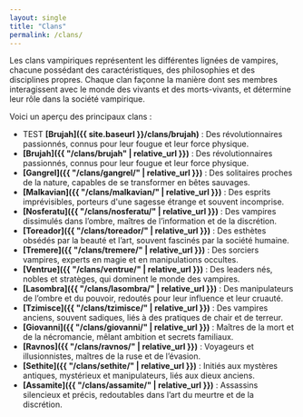 ```yaml
---
layout: single
title: "Clans"
permalink: /clans/
---
```


Les clans vampiriques représentent les différentes lignées de vampires, chacune possédant des caractéristiques, des philosophies et des disciplines propres. Chaque clan façonne la manière dont ses membres interagissent avec le monde des vivants et des morts-vivants, et détermine leur rôle dans la société vampirique.

Voici un aperçu des principaux clans :
- TEST  **[Brujah]({{ site.baseurl }}/clans/brujah)** : Des révolutionnaires passionnés, connus pour leur fougue et leur force physique.
- **[Brujah]({{ "/clans/brujah" | relative_url }})** : Des révolutionnaires passionnés, connus pour leur fougue et leur force physique.
- **[Gangrel]({{ "/clans/gangrel/" | relative_url }})** : Des solitaires proches de la nature, capables de se transformer en bêtes sauvages.
- **[Malkavian]({{ "/clans/malkavian/" | relative_url }})** : Des esprits imprévisibles, porteurs d'une sagesse étrange et souvent incomprise.
- **[Nosferatu]({{ "/clans/nosferatu/" | relative_url }})** : Des vampires dissimulés dans l’ombre, maîtres de l’information et de la discrétion.
- **[Toreador]({{ "/clans/toreador/" | relative_url }})** : Des esthètes obsédés par la beauté et l’art, souvent fascinés par la société humaine.
- **[Tremere]({{ "/clans/tremere/" | relative_url }})** : Des sorciers vampires, experts en magie et en manipulations occultes.
- **[Ventrue]({{ "/clans/ventrue/" | relative_url }})** : Des leaders nés, nobles et stratèges, qui dominent le monde des vampires.
- **[Lasombra]({{ "/clans/lasombra/" | relative_url }})** : Des manipulateurs de l’ombre et du pouvoir, redoutés pour leur influence et leur cruauté.
- **[Tzimisce]({{ "/clans/tzimisce/" | relative_url }})** : Des vampires anciens, souvent sadiques, liés à des pratiques de chair et de terreur.
- **[Giovanni]({{ "/clans/giovanni/" | relative_url }})** : Maîtres de la mort et de la nécromancie, mêlant ambition et secrets familiaux.
- **[Ravnos]({{ "/clans/ravnos/" | relative_url }})** : Voyageurs et illusionnistes, maîtres de la ruse et de l’évasion.
- **[Sethite]({{ "/clans/sethite/" | relative_url }})** : Initiés aux mystères antiques, mystérieux et manipulateurs, liés aux dieux anciens.
- **[Assamite]({{ "/clans/assamite/" | relative_url }})** : Assassins silencieux et précis, redoutables dans l’art du meurtre et de la discrétion.
